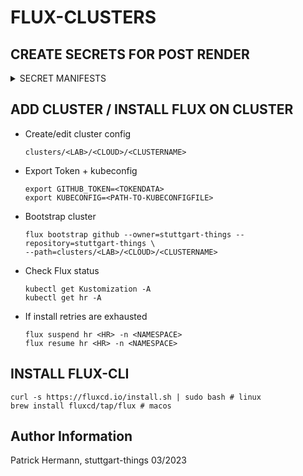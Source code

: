 # FLUX-CLUSTERS

## CREATE SECRETS FOR POST RENDER

<details><summary>SECRET MANIFESTS</summary>

```
apiVersion: v1
kind: Secret
metadata:
  name: vault
  namespace: flux-system
type: Opaque
stringData:
  VAULT_ADDR: https://vault-vsphere.tiab.labda.sva.de:8200 #example
  VAULT_ROLE_ID: <ROLE_ID>
  VAULT_SECRET_ID: <SECRET_ID>
  VAULT_NAMESPACE: root #example
  VAULT_CA_BUNDLE: <CA_BUNDLE_BASE64>
  VAULT_PKI_PATH: 4sthings.tiab.ssc.sva.de #example
---
apiVersion: v1
kind: Secret
metadata:
  name: github
  namespace: flux-system
type: Opaque
stringData:
  GIT_REPO_URL: https://github.com/stuttgart-things/stuttgart-things
  MS_TEAMS_URL: https://365sva.webhook.office.com/webhookb2/2f14a9f8-4736-46dd-9c8c-31547ec37180@0a65cb1e-37d5-41ff-980a-647d9d0e4f0b/IncomingWebhook/623bf0daab3d404baea9858fc689cf02/dc3a27ed-396c-40b7-a9b2-f1a2b6b44efe
  GITHUB_TOKEN: <GITHUB_TOKEN>
  PRIVATE_KEY: <PRIVATE_KEY_BASE64>
---
apiVersion: v1
kind: Secret
metadata:
  name: harbor-flux-secrets
  namespace: flux-system
type: Opaque
stringData:
  SCR_HOSTNAME: scr.tiab.labda.sva.de
  SCR_USERNAME: <SCR_USERNAME>
  SCR_PASSWORD: <SCR_PASSWORD>
---
apiVersion: v1
kind: Secret
metadata:
  name: s3-flux-secrets
  namespace: flux-system
type: Opaque
stringData:
  MINIO_ADMIN_USER: <MINIO_ADMIN_USER>
  MINIO_ADMIN_PASSWORD: <MINIO_ADMIN_PASSWORD>
---
apiVersion: v1
kind: Secret
metadata:
  name: harbor-flux-secrets
  namespace: flux-system
type: Opaque
stringData:
  HARBOR_ADMIN_USER: <HARBOR_ADMIN_USER>
  HARBOR_ADMIN_PASSWORD: <HARBOR_ADMIN_PASSWORD>
```

</details>

## ADD CLUSTER / INSTALL FLUX ON CLUSTER

* Create/edit cluster config
  ```
  clusters/<LAB>/<CLOUD>/<CLUSTERNAME>
  ```
* Export Token + kubeconfig
  ```
  export GITHUB_TOKEN=<TOKENDATA>
  export KUBECONFIG=<PATH-TO-KUBECONFIGFILE>
  ```

* Bootstrap cluster
  ```
  flux bootstrap github --owner=stuttgart-things --repository=stuttgart-things \
  --path=clusters/<LAB>/<CLOUD>/<CLUSTERNAME>
  ```
  
* Check Flux status 
  ```
  kubectl get Kustomization -A
  kubectl get hr -A
  ```
  
* If install retries are exhausted
  ```
  flux suspend hr <HR> -n <NAMESPACE>
  flux resume hr <HR> -n <NAMESPACE>
  ```
  
## INSTALL FLUX-CLI

```
curl -s https://fluxcd.io/install.sh | sudo bash # linux
brew install fluxcd/tap/flux # macos
```

Author Information
------------------
Patrick Hermann, stuttgart-things 03/2023
